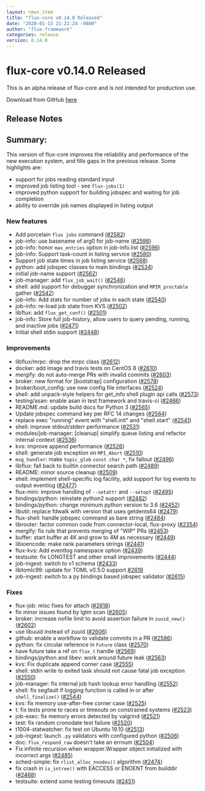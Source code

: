 ```yaml
---
layout: news_item
title: "flux-core v0.14.0 Released"
date: "2020-01-13 21:22:24 -0800"
author: "flux-framework"
categories: release
version: 0.14.0
---
```


# flux-core v0.14.0 Released

<div class="note warning">
This is an alpha release of flux-core and is not intended for production use.
</div>

Download from GitHub [here](https://github.com/flux-framework/flux-core/releases/tag/v0.14.0)

## Release Notes

## Summary:

This version of flux-core improves the reliability and performance
of the new execution system, and fills gaps in the previous release.
Some highlights are:

 * support for jobs reading standard input
 * improved job listing tool - see `flux-jobs(1)`
 * improved python support for building jobspec and waiting for job completion
 * ability to override job names displayed in listing output

### New features

 * Add porcelain `flux jobs` command ([#2582](https://github.com/flux-framework/flux-core/issues/2582))
 * job-info: use basename of arg0 for job-name ([#2598](https://github.com/flux-framework/flux-core/issues/2598))
 * job-info: honor `max_entries` option in job-info.list ([#2596](https://github.com/flux-framework/flux-core/issues/2596))
 * job-info: Support task-count in listing service ([#2580](https://github.com/flux-framework/flux-core/issues/2580))
 * Support job state times in job listing service ([#2568](https://github.com/flux-framework/flux-core/issues/2568))
 * python: add jobspec classes to main bindings ([#2534](https://github.com/flux-framework/flux-core/issues/2534))
 * initial job-name support ([#2562](https://github.com/flux-framework/flux-core/issues/2562))
 * job-manager: add `flux_job_wait()` ([#2546](https://github.com/flux-framework/flux-core/issues/2546))
 * shell: add support for debugger synchronization and `MPIR_proctable` gather
   ([#2542](https://github.com/flux-framework/flux-core/issues/2542))
 * job-info: Add stats for number of jobs in each state ([#2540](https://github.com/flux-framework/flux-core/issues/2540))
 * job-info: re-load job state from KVS ([#2502](https://github.com/flux-framework/flux-core/issues/2502))
 * libflux: add `flux_get_conf()` ([#2501](https://github.com/flux-framework/flux-core/issues/2501))
 * job-info: Store full job-history, allow users to query pending, running,
   and inactive jobs ([#2471](https://github.com/flux-framework/flux-core/issues/2471))
 * Initial shell stdin support ([#2448](https://github.com/flux-framework/flux-core/issues/2448))

### Improvements

 * libflux/mrpc: drop the mrpc class ([#2612](https://github.com/flux-framework/flux-core/issues/2612))
 * docker: add image and travis tests on CentOS 8 ([#2610](https://github.com/flux-framework/flux-core/issues/2610))
 * mergify: do not auto-merge PRs with invalid commits ([#2603](https://github.com/flux-framework/flux-core/issues/2603))
 * broker: new format for [bootstrap] configuration ([#2578](https://github.com/flux-framework/flux-core/issues/2578))
 * broker/boot_config: use new config file interfaces ([#2524](https://github.com/flux-framework/flux-core/issues/2524))
 * shell: add unpack-style helpers for get_info shell plugin api calls
   ([#2573](https://github.com/flux-framework/flux-core/issues/2573))
 * testing/asan: enable asan in test framework and travis-ci ([#2466](https://github.com/flux-framework/flux-core/issues/2466))
 * README.md: update build docs for Python 3 ([#2565](https://github.com/flux-framework/flux-core/issues/2565))
 * Update jobspec command key per RFC 14 changes ([#2564](https://github.com/flux-framework/flux-core/issues/2564))
 * replace exec "running" event with "shell.init" and "shell.start" ([#2541](https://github.com/flux-framework/flux-core/issues/2541))
 * shell: improve stdout/stderr performance ([#2531](https://github.com/flux-framework/flux-core/issues/2531))
 * modules/job-manager:  [cleanup] simplify queue listing and refactor
   internal context ([#2536](https://github.com/flux-framework/flux-core/issues/2536))
 * kvs: improve append performance ([#2526](https://github.com/flux-framework/flux-core/issues/2526))
 * shell: generate job exception on `MPI_Abort` ([#2510](https://github.com/flux-framework/flux-core/issues/2510))
 * `msg_handler`: make `topic_glob` `const char *`, fix fallout ([#2496](https://github.com/flux-framework/flux-core/issues/2496))
 * libflux: fall back to builtin connector search path ([#2489](https://github.com/flux-framework/flux-core/issues/2489))
 * README: minor source cleanup ([#2509](https://github.com/flux-framework/flux-core/issues/2509))
 * shell: implement shell-specific log facility, add support for log events
   to output eventlog ([#2477](https://github.com/flux-framework/flux-core/issues/2477))
 * flux-mini: improve handling of `--setattr` and `--setopt` ([#2495](https://github.com/flux-framework/flux-core/issues/2495))
 * bindings/python: reinstate python2 support ([#2482](https://github.com/flux-framework/flux-core/issues/2482))
 * bindings/python: change minimum python version to 3.6 ([#2452](https://github.com/flux-framework/flux-core/issues/2452))
 * libutil: replace fdwalk with version that uses getdents64 ([#2479](https://github.com/flux-framework/flux-core/issues/2479))
 * flux-shell: handle jobspec command as bare string ([#2484](https://github.com/flux-framework/flux-core/issues/2484))
 * librouter: factor common code from connector-local, flux-proxy ([#2354](https://github.com/flux-framework/flux-core/issues/2354))
 * mergify: fix rule that prevents merging of "WIP" PRs ([#2453](https://github.com/flux-framework/flux-core/issues/2453))
 * buffer: start buffer at 4K and grow to 4M as necessary ([#2449](https://github.com/flux-framework/flux-core/issues/2449))
 * libioencode: make rank parameters strings ([#2441](https://github.com/flux-framework/flux-core/issues/2441))
 * flux-kvs: Add eventlog namespace option ([#2439](https://github.com/flux-framework/flux-core/issues/2439))
 * testsuite: fix LONGTEST and other small improvements ([#2444](https://github.com/flux-framework/flux-core/issues/2444))
 * job-ingest: switch to v1 schema ([#2433](https://github.com/flux-framework/flux-core/issues/2433))
 * libtomlc99: update for TOML v0.5.0 support [#2619](https://github.com/flux-framework/flux-core/issues/2619)
 * job-ingest: switch to a py bindings based jobspec validator ([#2615](https://github.com/flux-framework/flux-core/issues/2615))

### Fixes

 * flux-job: misc fixes for attach ([#2618](https://github.com/flux-framework/flux-core/issues/2618))
 * fix minor issues found by lgtm scan ([#2605](https://github.com/flux-framework/flux-core/issues/2605))
 * broker: increase nofile limit to avoid assertion failure in `zuuid_new()`
   ([#2602](https://github.com/flux-framework/flux-core/issues/2602))
 * use libuuid instead of zuuid ([#2606](https://github.com/flux-framework/flux-core/issues/2606))
 * github: enable a workflow to validate commits in a PR ([#2586](https://github.com/flux-framework/flux-core/issues/2586))
 * python: fix circular reference in `Future` class ([#2570](https://github.com/flux-framework/flux-core/issues/2570))
 * have future take a ref on `flux_t` handle ([#2569](https://github.com/flux-framework/flux-core/issues/2569))
 * bindings/python and libev: work around future leak ([#2563](https://github.com/flux-framework/flux-core/issues/2563))
 * kvs: Fix duplicate append corner case ([#2555](https://github.com/flux-framework/flux-core/issues/2555))
 * shell: stdin write to exited task should not cause fatal job exception
   ([#2550](https://github.com/flux-framework/flux-core/issues/2550))
 * job-manager: fix internal job hash lookup error handling ([#2552](https://github.com/flux-framework/flux-core/issues/2552))
 * shell: fix segfault if logging function is called in or after
   `shell_finalize()` ([#2544](https://github.com/flux-framework/flux-core/issues/2544))
 * kvs: fix memory use-after-free corner case ([#2525](https://github.com/flux-framework/flux-core/issues/2525))
 * t: fix tests prone to races or timeouts on constrained systems ([#2523](https://github.com/flux-framework/flux-core/issues/2523))
 * job-exec: fix memory errors detected by valgrind ([#2521](https://github.com/flux-framework/flux-core/issues/2521))
 * test: fix random cronodate test failure ([#2520](https://github.com/flux-framework/flux-core/issues/2520))
 * t1004-statwatcher: fix test on Ubuntu 19.10 ([#2513](https://github.com/flux-framework/flux-core/issues/2513))
 * job-ingest: launch `.py` validators with configured python ([#2506](https://github.com/flux-framework/flux-core/issues/2506))
 * doc: `flux_respond_raw` doesn't take an errnum ([#2504](https://github.com/flux-framework/flux-core/issues/2504))
 * Fix infinite recursion when wrapper.Wrapper object initialized with
   incorrect args ([#2485](https://github.com/flux-framework/flux-core/issues/2485))
 * sched-simple: fix `rlist_alloc_nnodes()` algorithm ([#2474](https://github.com/flux-framework/flux-core/issues/2474))
 * fix crash in `is_intree()` with EACCESS or ENOENT from builddir ([#2468](https://github.com/flux-framework/flux-core/issues/2468))
 * testsuite: extend some testing timeouts  ([#2451](https://github.com/flux-framework/flux-core/issues/2451))


